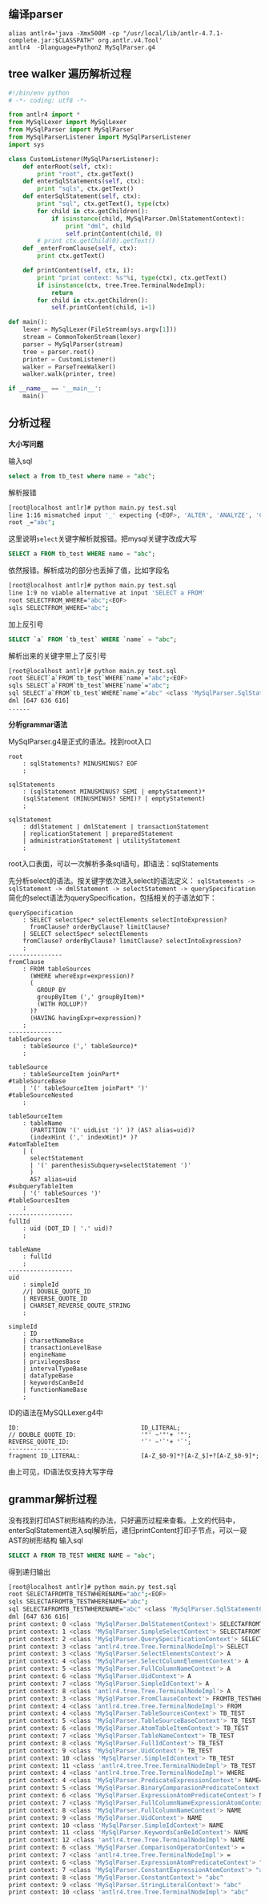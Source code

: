 ## 编译parser
```shell
alias antlr4='java -Xmx500M -cp "/usr/local/lib/antlr-4.7.1-complete.jar:$CLASSPATH" org.antlr.v4.Tool'
antlr4  -Dlanguage=Python2 MySqlParser.g4
```
## tree walker 遍历解析过程
```python
#!/bin/env python
# -*- coding: utf8 -*-

from antlr4 import *
from MySqlLexer import MySqlLexer
from MySqlParser import MySqlParser
from MySqlParserListener import MySqlParserListener
import sys

class CustomListener(MySqlParserListener):
    def enterRoot(self, ctx):
        print "root", ctx.getText()
    def enterSqlStatements(self, ctx):
        print "sqls", ctx.getText()
    def enterSqlStatement(self, ctx):
        print "sql", ctx.getText(), type(ctx)
        for child in ctx.getChildren():
            if isinstance(child, MySqlParser.DmlStatementContext):
                print "dml", child
                self.printContent(child, 0)
        # print ctx.getChild(0).getText()
    def _enterFromClause(self, ctx):
        print ctx.getText()

    def printContent(self, ctx, i):
        print "print context: %s"%i, type(ctx), ctx.getText()
        if isinstance(ctx, tree.Tree.TerminalNodeImpl):
            return
        for child in ctx.getChildren():
            self.printContent(child, i+1)

def main():
    lexer = MySqlLexer(FileStream(sys.argv[1]))
    stream = CommonTokenStream(lexer)
    parser = MySqlParser(stream)
    tree = parser.root()
    printer = CustomListener()
    walker = ParseTreeWalker()
    walker.walk(printer, tree)

if __name__ == '__main__':
    main()
```

## 分析过程
**大小写问题**

输入sql
```sql
select a from tb_test where name = "abc";
```
解析报错
```bash
[root@localhost antlr]# python main.py test.sql
line 1:16 mismatched input '_' expecting {<EOF>, 'ALTER', 'ANALYZE', 'CALL', 'CHANGE', 'CHECK', 'CREATE', 'DELETE', 'DESC', 'DESCRIBE', 'DROP', 'EXPLAIN', 'GRANT', 'INSERT', 'KILL', 'LOAD', 'LOCK', 'OPTIMIZE', 'PURGE', 'RELEASE', 'RENAME', 'REPLACE', 'REVOKE', 'SELECT', 'SET', 'SHOW', 'UNLOCK', 'UPDATE', 'USE', 'BEGIN', 'BINLOG', 'CACHE', 'CHECKSUM', 'COMMIT', 'DEALLOCATE', 'DO', 'FLUSH', 'HANDLER', 'HELP', 'INSTALL', 'PREPARE', 'REPAIR', 'RESET', 'ROLLBACK', 'SAVEPOINT', 'START', 'STOP', 'TRUNCATE', 'UNINSTALL', 'XA', 'EXECUTE', 'SHUTDOWN', '--', '(', ';'}
root _="abc";
```
这里说明``select``关键字解析就报错。把mysql关键字改成大写
```sql
SELECT a FROM tb_test WHERE name = "abc";
```
依然报错。解析成功的部分也丢掉了值，比如字段名
```bash
[root@localhost antlr]# python main.py test.sql
line 1:9 no viable alternative at input 'SELECT a FROM'
root SELECTFROM_WHERE="abc";<EOF>
sqls SELECTFROM_WHERE="abc";
```
加上反引号
```sql
SELECT `a` FROM `tb_test` WHERE `name` = "abc";
```
解析出来的关键字带上了反引号
```bash
[root@localhost antlr]# python main.py test.sql
root SELECT`a`FROM`tb_test`WHERE`name`="abc";<EOF>
sqls SELECT`a`FROM`tb_test`WHERE`name`="abc";
sql SELECT`a`FROM`tb_test`WHERE`name`="abc" <class 'MySqlParser.SqlStatementContext'>
dml [647 636 616]
......
```

**分析grammar语法**

MySqlParser.g4是正式的语法。找到root入口
```
root
    : sqlStatements? MINUSMINUS? EOF
    ;

sqlStatements
    : (sqlStatement MINUSMINUS? SEMI | emptyStatement)*
    (sqlStatement (MINUSMINUS? SEMI)? | emptyStatement)
    ;

sqlStatement
    : ddlStatement | dmlStatement | transactionStatement
    | replicationStatement | preparedStatement
    | administrationStatement | utilityStatement
    ;
```
root入口表面，可以一次解析多条sql语句，即语法：sqlStatements

先分析select的语法。按关键字依次进入select的语法定义：
```sqlStatements -> sqlStatement -> dmlStatement -> selectStatement -> querySpecification```
简化的select语法为querySpecification，包括相关的子语法如下：
```
querySpecification
    : SELECT selectSpec* selectElements selectIntoExpression?
      fromClause? orderByClause? limitClause?
    | SELECT selectSpec* selectElements
    fromClause? orderByClause? limitClause? selectIntoExpression?
    ;
---------------
fromClause
    : FROM tableSources
      (WHERE whereExpr=expression)?
      (
        GROUP BY
        groupByItem (',' groupByItem)*
        (WITH ROLLUP)?
      )?
      (HAVING havingExpr=expression)?
    ;
---------------
tableSources
    : tableSource (',' tableSource)*
    ;

tableSource
    : tableSourceItem joinPart*                                     #tableSourceBase
    | '(' tableSourceItem joinPart* ')'                             #tableSourceNested
    ;

tableSourceItem
    : tableName
      (PARTITION '(' uidList ')' )? (AS? alias=uid)?
      (indexHint (',' indexHint)* )?                                #atomTableItem
    | (
      selectStatement
      | '(' parenthesisSubquery=selectStatement ')'
      )
      AS? alias=uid                                                 #subqueryTableItem
    | '(' tableSources ')'                                          #tableSourcesItem
    ;
------------------
fullId
    : uid (DOT_ID | '.' uid)?
    ;

tableName
    : fullId
    ;
------------------
uid
    : simpleId
    //| DOUBLE_QUOTE_ID
    | REVERSE_QUOTE_ID
    | CHARSET_REVERSE_QOUTE_STRING
    ;

simpleId
    : ID
    | charsetNameBase
    | transactionLevelBase
    | engineName
    | privilegesBase
    | intervalTypeBase
    | dataTypeBase
    | keywordsCanBeId
    | functionNameBase
    ;
```
ID的语法在MySQLLexer.g4中
```
ID:                                  ID_LITERAL;
// DOUBLE_QUOTE_ID:                  '"' ~'"'+ '"';
REVERSE_QUOTE_ID:                    '`' ~'`'+ '`';
-----------------
fragment ID_LITERAL:                 [A-Z_$0-9]*?[A-Z_$]+?[A-Z_$0-9]*;
```
由上可见，ID语法仅支持大写字母

## grammar解析过程
没有找到打印AST树形结构的办法，只好遍历过程来查看。上文的代码中，enterSqlStatement进入sql解析后，递归printContent打印子节点，可以一窥AST的树形结构
输入sql
```sql
SELECT A FROM TB_TEST WHERE NAME = "abc";
```
得到递归输出
```bash
[root@localhost antlr]# python main.py test.sql
root SELECTAFROMTB_TESTWHERENAME="abc";<EOF>
sqls SELECTAFROMTB_TESTWHERENAME="abc";
sql SELECTAFROMTB_TESTWHERENAME="abc" <class 'MySqlParser.SqlStatementContext'>
dml [647 636 616]
print context: 0 <class 'MySqlParser.DmlStatementContext'> SELECTAFROMTB_TESTWHERENAME="abc"
print context: 1 <class 'MySqlParser.SimpleSelectContext'> SELECTAFROMTB_TESTWHERENAME="abc"
print context: 2 <class 'MySqlParser.QuerySpecificationContext'> SELECTAFROMTB_TESTWHERENAME="abc"
print context: 3 <class 'antlr4.tree.Tree.TerminalNodeImpl'> SELECT
print context: 3 <class 'MySqlParser.SelectElementsContext'> A
print context: 4 <class 'MySqlParser.SelectColumnElementContext'> A
print context: 5 <class 'MySqlParser.FullColumnNameContext'> A
print context: 6 <class 'MySqlParser.UidContext'> A
print context: 7 <class 'MySqlParser.SimpleIdContext'> A
print context: 8 <class 'antlr4.tree.Tree.TerminalNodeImpl'> A
print context: 3 <class 'MySqlParser.FromClauseContext'> FROMTB_TESTWHERENAME="abc"
print context: 4 <class 'antlr4.tree.Tree.TerminalNodeImpl'> FROM
print context: 4 <class 'MySqlParser.TableSourcesContext'> TB_TEST
print context: 5 <class 'MySqlParser.TableSourceBaseContext'> TB_TEST
print context: 6 <class 'MySqlParser.AtomTableItemContext'> TB_TEST
print context: 7 <class 'MySqlParser.TableNameContext'> TB_TEST
print context: 8 <class 'MySqlParser.FullIdContext'> TB_TEST
print context: 9 <class 'MySqlParser.UidContext'> TB_TEST
print context: 10 <class 'MySqlParser.SimpleIdContext'> TB_TEST
print context: 11 <class 'antlr4.tree.Tree.TerminalNodeImpl'> TB_TEST
print context: 4 <class 'antlr4.tree.Tree.TerminalNodeImpl'> WHERE
print context: 4 <class 'MySqlParser.PredicateExpressionContext'> NAME="abc"
print context: 5 <class 'MySqlParser.BinaryComparasionPredicateContext'> NAME="abc"
print context: 6 <class 'MySqlParser.ExpressionAtomPredicateContext'> NAME
print context: 7 <class 'MySqlParser.FullColumnNameExpressionAtomContext'> NAME
print context: 8 <class 'MySqlParser.FullColumnNameContext'> NAME
print context: 9 <class 'MySqlParser.UidContext'> NAME
print context: 10 <class 'MySqlParser.SimpleIdContext'> NAME
print context: 11 <class 'MySqlParser.KeywordsCanBeIdContext'> NAME
print context: 12 <class 'antlr4.tree.Tree.TerminalNodeImpl'> NAME
print context: 6 <class 'MySqlParser.ComparisonOperatorContext'> =
print context: 7 <class 'antlr4.tree.Tree.TerminalNodeImpl'> =
print context: 6 <class 'MySqlParser.ExpressionAtomPredicateContext'> "abc"
print context: 7 <class 'MySqlParser.ConstantExpressionAtomContext'> "abc"
print context: 8 <class 'MySqlParser.ConstantContext'> "abc"
print context: 9 <class 'MySqlParser.StringLiteralContext'> "abc"
print context: 10 <class 'antlr4.tree.Tree.TerminalNodeImpl'> "abc"
```

